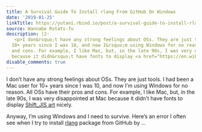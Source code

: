 ```yaml
---
title: A Survival Guide To Install rlang From GitHub On Windows
date: '2019-01-25'
linkTitle: https://yutani.rbind.io/post/a-survival-guide-to-install-rlang-from-github-on-windows/
source: Wannabe Rstats-fu
description: |2-
   <p>I don&rsquo;t have any strong feelings about OSs. They are just tools. I had been a Mac user for
  10+ years since I was 10, and now I&rsquo;m using Windows for no reason. All OSs have their pros
  and cons. For example, I like Mac, but, in the late 90s, I was very disappointed at Mac
  because it didn&rsquo;t have fonts to display <a href="https://en.wikipedia.org/wiki/Shift_JIS_art">Shift_JIS art</a> nicely.</p> <p>Anyway, I&rsquo;m using Windows and I need to survive. Here&rsquo;s an error I often see when I try to install <a href="https://rlang.r-lib.org/">rlang</a> package from GitHub by ...
disable_comments: true
---
```

 <p>I don&rsquo;t have any strong feelings about OSs. They are just tools. I had been a Mac user for
10+ years since I was 10, and now I&rsquo;m using Windows for no reason. All OSs have their pros
and cons. For example, I like Mac, but, in the late 90s, I was very disappointed at Mac
because it didn&rsquo;t have fonts to display <a href="https://en.wikipedia.org/wiki/Shift_JIS_art">Shift_JIS art</a> nicely.</p> <p>Anyway, I&rsquo;m using Windows and I need to survive. Here&rsquo;s an error I often see when I try to install <a href="https://rlang.r-lib.org/">rlang</a> package from GitHub by ...